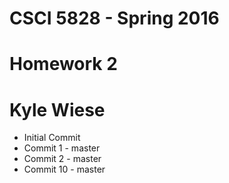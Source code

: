 # CSCI 5828 - Spring 2016
# Homework 2
# Kyle Wiese

  * Initial Commit
  * Commit 1 - master
  * Commit 2 - master
  * Commit 10 - master
